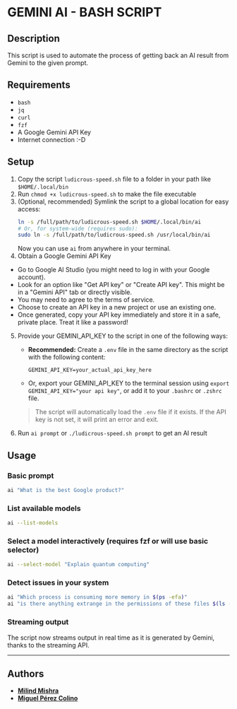 # GEMINI AI - BASH SCRIPT

## Description

This script is used to automate the process of getting back an AI result from Gemini to the given prompt.

## Requirements

- `bash`
- `jq`
- `curl`
- `fzf`
- A Google Gemini API Key
- Internet connection :-D

## Setup

1. Copy the script `ludicrous-speed.sh` file to a folder in your path like `$HOME/.local/bin`
2. Run `chmod +x ludicrous-speed.sh` to make the file executable
3. (Optional, recommended) Symlink the script to a global location for easy access:
   ```bash
   ln -s /full/path/to/ludicrous-speed.sh $HOME/.local/bin/ai
   # Or, for system-wide (requires sudo):
   sudo ln -s /full/path/to/ludicrous-speed.sh /usr/local/bin/ai
   ```
   Now you can use `ai` from anywhere in your terminal.
4. Obtain a Google Gemini API Key

- Go to Google AI Studio (you might need to log in with your Google account).
- Look for an option like "Get API key" or "Create API key". This might be in a "Gemini API" tab or directly visible.
- You may need to agree to the terms of service.
- Choose to create an API key in a new project or use an existing one.
- Once generated, copy your API key immediately and store it in a safe, private place. Treat it like a password!

5. Provide your GEMINI_API_KEY to the script in one of the following ways:

   - **Recommended:** Create a `.env` file in the same directory as the script with the following content:
     ```env
     GEMINI_API_KEY=your_actual_api_key_here
     ```
   - Or, export your GEMINI_API_KEY to the terminal session using `export GEMINI_API_KEY="your api key"`, or add it to your `.bashrc` or `.zshrc` file.

   > The script will automatically load the `.env` file if it exists. If the API key is not set, it will print an error and exit.

6. Run `ai prompt` or `./ludicrous-speed.sh prompt` to get an AI result

## Usage

### Basic prompt

```bash
ai "What is the best Google product?"
```

### List available models

```bash
ai --list-models
```

### Select a model interactively (requires fzf or will use basic selector)

```bash
ai --select-model "Explain quantum computing"
```

### Detect issues in your system

```bash
ai "Which process is consuming more memory in $(ps -efa)"
ai "is there anything extrange in the permissions of these files $(ls -lrt /usr/bin/ /etc/)"
```


### Streaming output

The script now streams output in real time as it is generated by Gemini, thanks to the streaming API.

---

## Authors

- [**Milind Mishra**](https://x.com/milindstwt)
- [**Miguel Pérez Colino**](https://x.com/mmmmmmpc)
